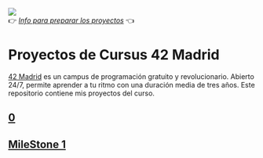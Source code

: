 
![](documentation/logo2.jpg)   
👉 [*Info para preparar los proyectos*](documentation/) 👈

# Proyectos de Cursus 42 Madrid

[42 Madrid](https://www.42madrid.com/) es un campus de programación gratuito y revolucionario. Abierto 24/7, permite aprender a tu ritmo con una duración media de tres años. Este repositorio contiene mis proyectos del curso.

## [0](0)
## [MileStone 1](milestone_1)



